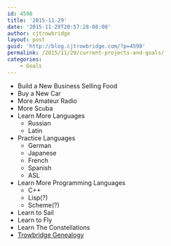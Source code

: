 ```yaml
---
id: 4598
title: '2015-11-29'
date: '2015-11-29T20:57:28-08:00'
author: cjtrowbridge
layout: post
guid: 'http://blog.cjtrowbridge.com/?p=4598'
permalink: /2015/11/29/current-projects-and-goals/
categories:
    - Goals
---
```


- Build a New Business Selling Food
- Buy a New Car
- More Amateur Radio
- More Scuba
- Learn More Languages 
    - Russian
    - Latin
- Practice Languages 
    - German
    - Japanese
    - French
    - Spanish
    - ASL
- Learn More Programming Languages 
    - C++
    - Lisp(?)
    - Scheme(?)
- Learn to Sail
- Learn to Fly
- Learn The Constellations
- [Trowbridge Genealogy](http://trowbridge.house)